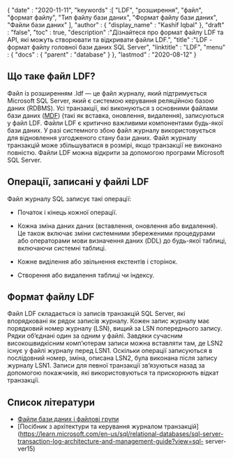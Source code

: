 {
  "date" : "2020-11-11",
  "keywords" :[ "LDF", "розширення", "файл", "формат файлу", "Тип файлу бази даних", "Формат файлу бази даних", "Файли бази даних" ],
  "author" : {
    "display_name" : "Kashif Iqbal"
},
  "draft" : "false",
  "toc" : true,
  "description" :"Дізнайтеся про формат файлу LDF та API, які можуть створювати та відкривати файли LDF.",
  "title" :"LDF - формат файлу головної бази даних SQL Server",
  "linktitle" : "LDF",
  "menu" : {
    "docs" : {
      "parent" : "database"
}
},
  "lastmod" : "2020-08-12"
}

## Що таке файл LDF?

Файл із розширенням .ldf — це файл журналу, який підтримується Microsoft SQL Server, який є системою керування реляційною базою даних (RDBMS). Усі транзакції, які виконуються з основними файлами бази даних ([MDF](/uk/database/mdf/)) (такі як вставка, оновлення, видалення), записуються у файл LDF. Файли LDF є критично важливими компонентами будь-якої бази даних. У разі системного збою файл журналу використовується для відновлення узгодженого стану бази даних. Файл журналу транзакцій може збільшуватися в розмірі, якщо транзакції не виконано повністю. Файли LDF можна відкрити за допомогою програми Microsoft SQL Server.

## Операції, записані у файлі LDF

Файл журналу SQL записує такі операції:

* Початок і кінець кожної операції.

* Кожна зміна даних даних (вставлення, оновлення або видалення). Це також включає зміни системними збереженими процедурами або операторами мови визначення даних (DDL) до будь-якої таблиці, включаючи системні таблиці.

* Кожне виділення або звільнення екстентів і сторінок.

* Створення або видалення таблиці чи індексу.

## Формат файлу LDF

Файл LDF складається із записів транзакцій SQL Server, які впорядковані як рядок записів журналу. Кожен запис журналу має порядковий номер журналу (LSN), вищий за LSN попереднього запису. Рядки об’єднані один за одним у файлі. Завдяки сучасним високошвидкісним комп’ютерам записи можна вставляти там, де LSN2 існує у файлі журналу перед LSN1. Оскільки операції записуються в послідовний номер, зміна, описана LSN2, була виконана після запису журналу LSN1. Записи для певної транзакції зв’язуються назад за допомогою покажчиків, які використовуються та прискорюють відкат транзакції.
 

## Список літератури

* [Файли бази даних і файлові групи](https://learn.microsoft.com/en-us/sql/relational-databases/databases/database-files-and-filegroups?view=sql-server-ver15)
* [Посібник з архітектури та керування журналом транзакцій](https://learn.microsoft.com/en-us/sql/relational-databases/sql-server-transaction-log-architecture-and-management-guide?view=sql- server-ver15)

